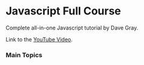 # Javascript Full Course
Complete all-in-one Javascript tutorial by Dave Gray.  

Link to the [YouTube Video](https://youtu.be/EfAl9bwzVZk).

### Main Topics
